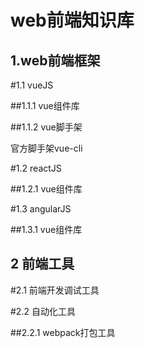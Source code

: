 web前端知识库
============
1.web前端框架
--------------

#1.1 vueJS

##1.1.1 vue组件库

##1.1.2 vue脚手架

官方脚手架vue-cli

#1.2 reactJS

##1.2.1 vue组件库

#1.3 angularJS

##1.3.1 vue组件库

2 前端工具
--------------
#2.1 前端开发调试工具

#2.2 自动化工具

##2.2.1 webpack打包工具

 
